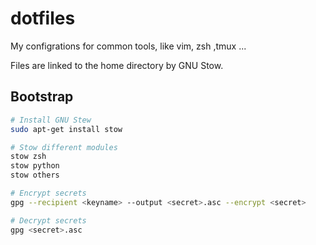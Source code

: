 dotfiles
========

My configrations for common tools, like vim, zsh ,tmux ...

Files are linked to the home directory by GNU Stow.

## Bootstrap

```bash
# Install GNU Stew
sudo apt-get install stow

# Stow different modules
stow zsh
stow python
stow others

# Encrypt secrets
gpg --recipient <keyname> --output <secret>.asc --encrypt <secret> 

# Decrypt secrets
gpg <secret>.asc
```
